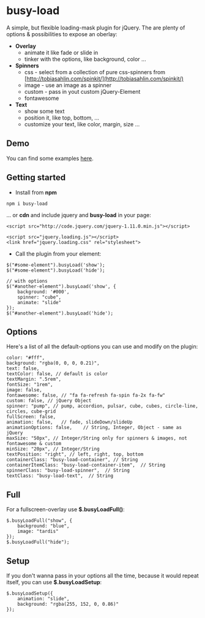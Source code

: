 # busy-load

A simple, but flexible loading-mask plugin for jQuery. The are plenty of options & possibilities to expose an oberlay:

* **Overlay**
  * animate it like fade or slide in
  * tinker with the options, like background, color ...  
* **Spinners**
  * css - select from a collection of pure css-spinners from [http://tobiasahlin.com/spinkit/](http://tobiasahlin.com/spinkit/)
  * image - use an image as a spinner
  * custom - pass in yout custom jQuery-Element
  * fontawesome
* **Text**
  * show some text 
  * position it, like top, bottom, ...
  * customize your text, like color, margin, size ... 

## Demo

You can find some examples [here](https://piccard21.github.io/busy-load/).

## Getting started

* Install from **npm** 
 
```
npm i busy-load
```

... or **cdn** and include jquery and **busy-load** in your page:

```
<script src="http://code.jquery.com/jquery-1.11.0.min.js"></script>

<script src="jquery.loading.js"></script>
<link href="jquery.loading.css" rel="stylesheet">
```

* Call the plugin from your element:

```
$("#some-element").busyLoad('show');
$("#some-element").busyLoad('hide');	

// with options
$("#another-element").busyLoad('show', {
	background: '#000',
	spinner: "cube",
	animate: "slide"
});
$("#another-element").busyLoad('hide');

```

## Options

Here's a list of all the default-options you can use and modify on the plugin:

```    
color: "#fff",
background: "rgba(0, 0, 0, 0.21)",
text: false,
textColor: false, // default is color
textMargin: ".5rem", 
fontSize: "1rem",
image: false,
fontawesome: false, // "fa fa-refresh fa-spin fa-2x fa-fw"
custom: false, // jQuery Object
spinner: "pump", // pump, accordion, pulsar, cube, cubes, circle-line, circles, cube-grid
fullScreen: false, 
animation: false,	// fade, slideDown/slideUp
animationOptions: false,	// String, Integer, Object - same as jQuery
maxSize: "50px", // Integer/String only for spinners & images, not fontawesome & custom
minSize: "20px", // Integer/String 
textPosition: "right", // left, right, top, bottom  
containerClass: "busy-load-container", // String 
containerItemClass: "busy-load-container-item",  // String 
spinnerClass: "busy-load-spinner",  // String 
textClass: "busy-load-text",  // String  
```

## Full

For a fullscreen-overlay use **$.busyLoadFull()**:

```        
$.busyLoadFull("show", {
	background: "blue",
	image: "tardis"
});
$.busyLoadFull("hide");
```    

## Setup

If you don't wanna pass in your options all the time, because it would repeat itself, you can use **$.busyLoadSetup**:
 
```        
$.busyLoadSetup({
	animation: "slide",
	background: "rgba(255, 152, 0, 0.86)"
}); 
```         
